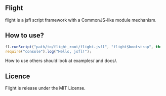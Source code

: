 ## Flight
flight is a jsfl script framework with a CommonJS-like module mechanism.

## How to use?

```javascript
fl.runScript("path/to/flight_root/flight.jsfl", "flight$bootstrap", this, "path/to/flight_root", "path/to/script_root");
require("console").log("Hello, jsfl!");

```

How to use others should look at examples/ and docs/.

## Licence
Flight is release under the MIT License.

